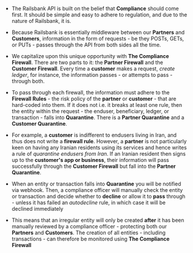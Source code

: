 - The Railsbank API is built on the belief that **Compliance** should come first. It should be simple and easy to adhere to regulation, and due to the nature of Railsbank, it is.

- Because Railsbank is essentially middleware between our **Partners** and **Customers**, information in the form of requests - be they POSTs, GETs, or PUTs - passes through the API from both sides all the time.

- We capitalize upon this unique opportunity with **The Compliance Firewall**. There are two parts to it: the **Partner Firewall** and the **Customer Firewall**. Every time a **customer** makes a request, *create ledger*, for instance, the information passes - or attempts to pass - through both.

- To pass through each firewall, the information must adhere to the **Firewall Rules** - the risk policy of the **partner** or **customer** - that are hard-coded into them. If it does not i.e. it breaks at least one rule, then the entity within the request - the enduser, beneficiary, ledger, or transaction - falls into **Quarantine**. There is a **Partner Quarantine** and a **Customer Quarantine**.

- For example, a **customer** is indifferent to endusers living in Iran, and thus does not write a **firewall rule**. However, a **partner** is not particularly keen on having any Iranian residents using its services and hence writes a rule of *quarantine endusers from Iran*. If an Iranian resident then signs up to the **customer's app or business**, their information will pass successfully through the **Customer Firewall** but fall into the **Partner Quarantine**.

- When an entity or transaction falls into **Quarantine** you will be notified via webhook. Then, a compliance officer will manually check the entity or transaction and decide whether to **decline** or allow it to **pass** through - unless it has failed an *autodecline* rule, in which case it will be declined immediately

- This means that an irregular entity will only be created **after** it has been manually reviewed by a compliance officer - protecting both our **Partners** and **Customers**. The creation of all entities - including transactions - can therefore be monitored using **The Compliance Firewall**
